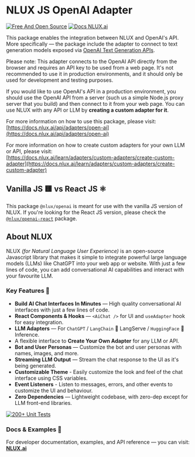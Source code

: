 # NLUX JS OpenAI Adapter

[![Free And Open Source](https://img.shields.io/badge/Free%20%26%20Open%20Source-%2348c342)](https://github.com/nluxai/nlux) [![Docs NLUX.ai](https://img.shields.io/badge/Docs_Website-NLUX.dev-%23fa896b)](https://nlux.dev)

This package enables the integration between NLUX and OpenAI's API.  
More specifically ― the package include the adapter to connect to text generation models exposed
via [OpenAI Text Generation APIs](https://platform.openai.com/docs/guides/text-generation).

Please note: This adapter connects to the OpenAI API directly from the browser and requires an API key
to be used from a web page. It's not recommended to use it in production environments, and it should only
be used for development and testing purposes.

If you would like to use OpenAI's API in a production environment, you should use the OpenAI API from a server
(such us a simple Node.js proxy server that you build) and then connect to it from your web page. You can use
NLUX with any API or LLM by **creating a custom adapter for it**.

For more information on how to use this package, please visit:  
[https://docs.nlux.ai/api/adapters/open-ai](https://docs.nlux.ai/api/adapters/open-ai)

For more information on how to create custom adapters for your own LLM or API, please visit:  
[https://docs.nlux.ai/learn/adapters/custom-adapters/create-custom-adapter](https://docs.nlux.ai/learn/adapters/custom-adapters/create-custom-adapter)

## Vanilla JS 🟨 vs React JS ⚛️

This package `@nlux/openai` is meant for use with the vanilla JS version of NLUX.
If you're looking for the React JS version, please check
the [`@nlux/openai-react`](https://www.npmjs.com/package/@nlux/openai-react) package.

## About NLUX

NLUX _(for Natural Language User Experience)_ is an open-source Javascript library that makes it simple to integrate
powerful large language models (LLMs) like ChatGPT into your web app or website. With just a few lines of code, you
can add conversational AI capabilities and interact with your favourite LLM.

### Key Features 🌟

* **Build AI Chat Interfaces In Minutes** ― High quality conversational AI interfaces with just a few lines of code.
* **React Components & Hooks** ― `<AiChat />` for UI and `useAdapter` hook for easy integration.
* **LLM Adapters** ― For `ChatGPT` / `LangChain` 🦜 LangServe / `HuggingFace` 🤗 Inference.
* A flexible interface to **Create Your Own Adapter** for any LLM or API.
* **Bot and User Personas** ― Customize the bot and user personas with names, images, and more.
* **Streaming LLM Output** ― Stream the chat response to the UI as it's being generated.
* **Customizable Theme** - Easily customize the look and feel of the chat interface using CSS variables.
* **Event Listeners** - Listen to messages, errors, and other events to customize the UI and behaviour.
* **Zero Dependencies** ― Lightweight codebase, with zero-dep except for LLM front-end libraries.

[![200+ Unit Tests](https://github.com/nluxai/nlux/actions/workflows/run-all-tests.yml/badge.svg)](https://github.com/nluxai/nlux/actions/workflows/run-all-tests.yml)

### Docs & Examples 📖

For developer documentation, examples, and API reference ― you can visit: **[NLUX.ai](https://nlux.ai/)**
